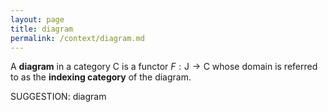 ```yaml
---
layout: page
title: diagram
permalink: /context/diagram.md
---
```

 A **diagram** in a category $\mathsf{C}$ is a functor $F : \mathsf{J} \to \mathsf{C}$ whose domain is referred to as the **indexing category** of the diagram.


SUGGESTION: diagram